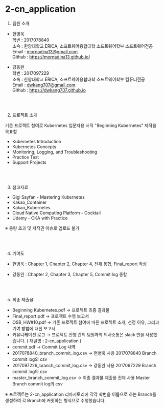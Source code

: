 # 2-cn_application 

1. 팀원 소개

- 현병욱
<br> 학번 : 2017078840
<br> 소속 : 한양대학교 ERICA, 소프트웨어융합대학 소프트웨어학부 소프트웨어전공
<br> Email : mornadina13@gmail.com
<br> Github : https://mornadina13.github.io/

- 강동완
<br> 학번 : 2017097229
<br> 소속 : 한양대학교 ERICA, 소프트웨어융합대학 소프트웨어학부 컴퓨터전공
<br> Email : dwkang707@gmail.com
<br> Github : https://dwkang707.github.io

<br>
<br>

2. 프로젝트 소개

기존 프로젝트 참여로 Kubernetes 입문자용 서적 "Beginning Kubernetes" 제작을 목표함

- Kubernetes Introduction
- Kubernetes Concepts
- Monitoring, Logging, and Troubleshooting
- Practice Test
- Support Projects

<br>
<br>

3. 참고자료 
- Gigi Sayfan - Mastering Kubernetes
- Kakao_Container
- Kakao_Kubernetes
- Cloud Native Computing Platform - Cocktail
- Udemy - CKA with Practice

※ 용량 초과 및 저작권 이슈로 업로드 불가

<br>
<br>

4. 기여도
- 현병욱 : Chapter 1, Chapter 2, Chapter 4, 전체 통합, Final_report 작성

- 강동완 : Chapter 2, Chapter 3, Chapter 5, Commit log 종합

<br>
<br>

5. 최종 제출물
- Beginning Kubernetes.pdf 
→ 프로젝트 최종 결과물
- Final_report.pdf
→ 프로젝트 수행 보고서
- OSB_HW#10.pdf
→ 기존 프로젝트 참여에 따른 프로젝트 소개, 선정 이유, 그리고 기여 방법에 대한 보고서
- 커뮤니케이션 로그
→ 프로젝트 진행 간의 팀원과의 의사소통은 slack 만을 사용했습니다. ( 채널명 : 2-cn_application )
- commit.pdf
→ Commit Log 내역
- 2017078840_branch_commit_log.csv
→ 현병욱 사용 2017078840 Branch commit log의 csv
- 2017097229_branch_commit_log.csv
→ 강동완 사용 2017097229 Branch commit log의 csv
- master_branch_commit_log.csv
→ 최종 결과물 제출용 전체 사용 Master Branch commit log의 csv

※ 프로젝트는 2-cn_application 리파지토리에 각각 학번을 이름으로 하는 Branch를 생성하여 각 Branch에 커밋하는 형식으로 수행했습니다.
